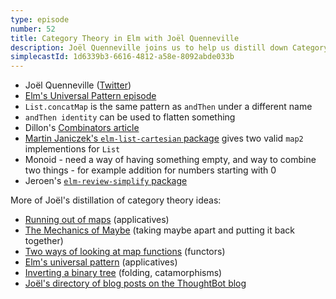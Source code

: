 ```yaml
---
type: episode
number: 52
title: Category Theory in Elm with Joël Quenneville
description: Joël Quenneville joins us to help us distill down Category Theory patterns and explore what value it brings us as Elm developers.
simplecastId: 1d6339b3-6616-4812-a58e-8092abde033b
---
```


- Joël Quenneville ([Twitter](https://twitter.com/joelquen))
- [Elm's Universal Pattern episode](https://elm-radio.com/episode/universal-pattern)
- `List.concatMap` is the same pattern as `andThen` under a different name
- `andThen identity` can be used to flatten something
- Dillon's [Combinators article](https://incrementalelm.com/combinators)
- [Martin Janiczek's `elm-list-cartesian` package](https://package.elm-lang.org/packages/Janiczek/elm-list-cartesian/latest/) gives two valid `map2` implementions for `List`
- Monoid - need a way of having something empty, and way to combine two things - for example addition for numbers starting with 0
- Jeroen's [`elm-review-simplify` package](https://package.elm-lang.org/packages/jfmengels/elm-review-simplify/latest/)

More of Joël's distillation of category theory ideas:

- [Running out of maps](https://thoughtbot.com/blog/running-out-of-maps) (applicatives)
- [The Mechanics of Maybe](https://thoughtbot.com/blog/maybe-mechanics) (taking maybe apart and putting it back together)
- [Two ways of looking at map functions](https://thoughtbot.com/blog/two-ways-of-looking-at-map-functions) (functors)
- [Elm's universal pattern](https://thoughtbot.com/blog/elms-universal-pattern) (applicatives)
- [Inverting a binary tree](https://www.youtube.com/watch?v=dSMB3rsufC8) (folding, catamorphisms)
- [Joël's directory of blog posts on the ThoughtBot blog](https://thoughtbot.com/blog/authors/joel-quenneville)
